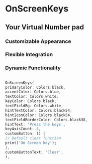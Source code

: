 # OnScreenKeys

## Your Virtual Number pad

### Customizable Appearance
### Flexible Integration
### Dynamic Functionality

```dart

OnScreenKeys(
primaryColor: Colors.black,
accentColor: Colors.blue,
textColor: Colors.white,
keyColor: Colors.black,
textFieldBg: Colors.white,
hintTextColor: Colors.black54,
hintIconColor: Colors.black54,
textFieldBorderColor: Colors.black38,
hintText: 'Press the keys',
keyAxisCount: 4,
customButton: () {
// Default clear function
print('On Screen key');
},
customButtonText: 'Clear',
),

```